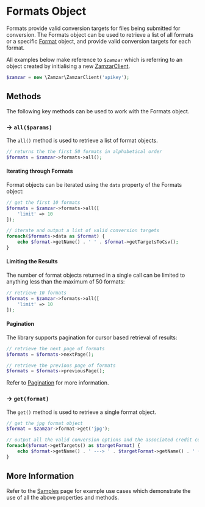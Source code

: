 # Formats Object

Formats provide valid conversion targets for files being submitted for conversion. The Formats object can be used to retrieve a list of all formats or a specific [Format](format.md) object, and provide valid conversion targets for each format.

All examples below make reference to <code>$zamzar</code> which is referring to an object created by initialising a new [ZamzarClient](zamzarclient.md).

```php
$zamzar = new \Zamzar\ZamzarClient('apikey');
```

## Methods

The following key methods can be used to work with the Formats object.

### -> <code>all($params)</code>

The <code>all()</code> method is used to retrieve a list of format objects. 

```php
// returns the the first 50 formats in alphabetical order
$formats = $zamzar->formats->all();   
```

#### Iterating through Formats

Format objects can be iterated using the <code>data</code> property of the Formats object:

```php
// get the first 10 formats
$formats = $zamzar->formats->all([
    'limit' => 10
]);

// iterate and output a list of valid conversion targets
foreach($formats->data as $format) {
    echo $format->getName() . ' ' . $format->getTargetsToCsv();
}
```

#### Limiting the Results
The number of format objects returned in a single call can be limited to anything less than the maximum of 50 formats:

```php
// retrieve 10 formats
$formats = $zamzar->formats->all([
    'limit' => 10
]);
```

#### Pagination

The library supports pagination for cursor based retrieval of results:

```php
// retrieve the next page of formats
$formats = $formats->nextPage();

// retrieve the previous page of formats
$formats = $formats->previousPage();
```

Refer to [Pagination](pagination.md) for more information.


### -> <code>get(format)</code>

The <code>get()</code> method is used to retrieve a single format object.

```php
// get the jpg format object
$format = $zamzar->format->get('jpg');

// output all the valid conversion options and the associated credit cost
foreach($format->getTargets() as $targetFormat) {
    echo $format->getName() . ' ---> ' . $targetFormat->getName() . ' (Cost=' . $targetFormat->getCreditCost() . ' conversion credits)'; 
}
```

## More Information

Refer to the [Samples](samples.md) page for example use cases which demonstrate the use of all the above properties and methods.